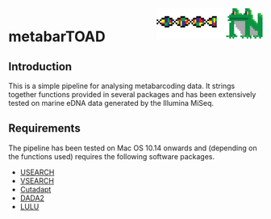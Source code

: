 <img src="/images/Metabartoad.png" align="right" height="60">

# metabarTOAD 

## Introduction
This is a simple pipeline for analysing metabarcoding data. It strings together functions provided in several packages and has been extensively tested on marine eDNA data generated by the Illumina MiSeq.

## Requirements
The pipeline has been tested on Mac OS 10.14 onwards and (depending on the functions used) requires the following software packages.

* [USEARCH](https://www.drive5.com)
* [VSEARCH](https://github.com/torognes/vsearch) 
* [Cutadapt](https://cutadapt.readthedocs.io/en/stable/guide.html)
* [DADA2](https://benjjneb.github.io/dada2/dada-installation.html)
* [LULU](https://github.com/tobiasgf/lulu)

